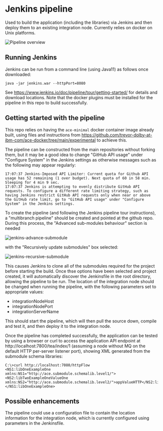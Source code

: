 # Jenkins pipeline

Used to build the application (including the libraries) via Jenkins and then deploy them to an 
existing integration node. Currently relies on docker on Unix platforms.

![Pipeline overview](ace-submodule-jenkins-app-build.png)

## Running Jenkins

Jenkins can be run from a command line (using Java11) as follows once downloaded:
```
java -jar jenkins.war --httpPort=8080
```
See https://www.jenkins.io/doc/pipeline/tour/getting-started/ for details and download locations. Note
that the docker plugins must be installed for the pipeline in this repo to build successfully.

## Getting started with the pipeline

This repo relies on having the `ace-minimal` docker container image already built, using
files and instructions from https://github.com/trevor-dolby-at-ibm-com/ace-docker/tree/main/experimental
to achieve this.

The pipeline can be constructed from the main repositories without forking them, but it may
be a good idea to change "GitHub API usage" under "Configure System" in the Jenkins settings
as otherwise messages such as the following may appear regularly:
```
17:07:37 Jenkins-Imposed API Limiter: Current quota for Github API usage has 52 remaining (1 over budget). Next quota of 60 in 58 min. Sleeping for 4 min 9 sec.
17:07:37 Jenkins is attempting to evenly distribute GitHub API requests. To configure a different rate limiting strategy, such as having Jenkins restrict GitHub API requests only when near or above the GitHub rate limit, go to "GitHub API usage" under "Configure System" in the Jenkins settings.
```

To create the pipeline (and following the Jenkins pipeline tour instructions), a "multibranch 
pipeline" should be created and pointed at the github repo. During this process, the "Advanced
sub-modules behaviour" section is needed

![jenkins-advance-submodule](ace-submodule-jenkins-advance-submodule.png)

with the "Recursively update submodules" box selected:

![jenkins-recursive-submodule](ace-submodule-jenkins-recursive-submodule.png)

This causes Jenkins to clone all of the submodules required for the project before starting
the build. Once thse options have been selected and project created, it will automatically 
discover the Jenkinsfile in the root directory, allowing the pipeline to be run. The location
of the integration node should be changed when running the pipeline, with the following parameters
set to appropriate values:

- integrationNodeHost
- integrationNodePort
- integrationServerName

This should start the pipeline, which will then pull the source down, compile and test it, and 
then deploy it to the integration node.

Once the pipeline has completed successfully, the application can be tested by using a browser
or curl to access the application API endpoint at http://localhost:7800/tea/index/1 (assuming a
node without MQ on the default HTTP per-server listener port), showing XML generated from the
submodule schema libraries:
```
C:\>curl http://localhost:7080/httpFlow
<NS1:libOneExampleOne xmlns:NS1="http://ace.submodule.schemalib.level1/"><NS2:libTwoExampleOneValueOne xmlns:NS2="http://ace.submodule.schemalib.level2/">appValueHTTP</NS2:libTwoExampleOneValueOne></NS1:libOneExampleOne>
```

## Possible enhancements

The pipeline could use a configuration file to contain the location information for the
integration node, which is currently configured using parameters in the Jenkinsfile.
